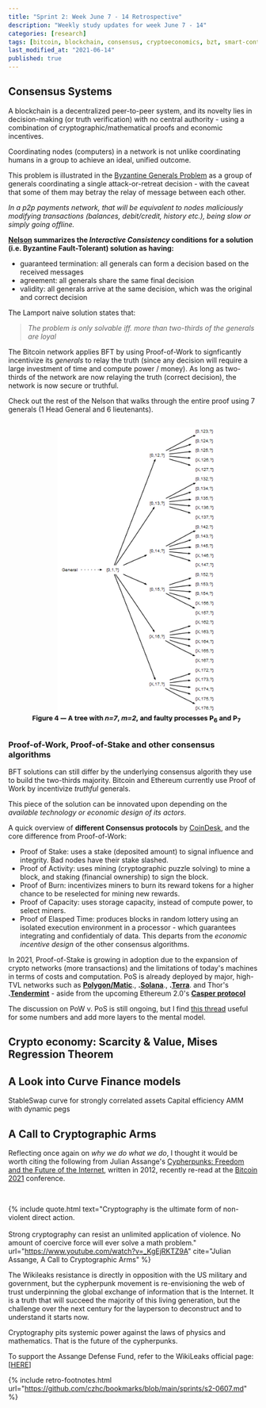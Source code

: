 ```yaml
---
title: "Sprint 2: Week June 7 - 14 Retrospective"
description: "Weekly study updates for week June 7 - 14"
categories: [research]
tags: [bitcoin, blockchain, consensus, cryptoeconomics, bzt, smart-contracts, ethereum, L2, sidechains, curvefi, s2f, scalability, governance, polygon, matic, stableswap, mises-regression]
last_modified_at: "2021-06-14"
published: true
---
```


## Consensus Systems

A blockchain is a decentralized peer-to-peer system, and its novelty lies in decision-making (or truth verification) with no central authority - using a combination of cryptographic/mathematical proofs and economic incentives.

Coordinating nodes (computers) in a network is not unlike coordinating humans in a group to achieve an ideal, unified outcome.

This problem is illustrated in the [Byzantine Generals Problem](http://lamport.azurewebsites.net/pubs/byz.pdf) as a group of generals coordinating a single attack-or-retreat decision - with the caveat that some of them may betray the relay of message between each other.

_In a p2p payments network, that will be equivalent to nodes maliciously modifying transactions (balances, debit/credit, history etc.), being slow or simply going offline._

**[Nelson](https://marknelson.us/posts/2007/07/23/byzantine.html?utm_referral=https://czhc.dev) summarizes the _Interactive Consistency_ conditions for a solution (i.e. Byzantine Fault-Tolerant) solution as having:**

* guaranteed termination: all generals can form a decision based on the received messages
* agreement: all generals share the same final decision
* validity: all generals arrive at the same decision, which was the original and correct decision


The Lamport naive solution states that:
> _The problem is only solvable iff. more than two-thirds of the generals are loyal_

The Bitcoin network applies BFT by using Proof-of-Work to signficantly incentivize its _generals_ to relay the truth (since any decision will require a large investment of time and compute power / money). As long as two-thirds of the network are now relaying the truth (correct decision), the network is now secure or truthful.

Check out the rest of the Nelson that walks through the entire proof using 7 generals (1 Head General and 6 lieutenants).

![Nelson BFT walkthrough](/assets/img/posts/2021-06-14-s2-retro/nelson-bft-proof.png)


### Proof-of-Work, Proof-of-Stake and other consensus algorithms

BFT solutions can still differ by the underlying consensus algorith they use to build the two-thirds majority. Bitcoin and Ethereum currently use Proof of Work by incentivize _truthful_ generals.

This piece of the solution can be innovated upon depending on the _available technology or economic design of its actors_.

A quick overview of **different Consensus protocols** by [CoinDesk](https://www.coindesk.com/short-guide-blockchain-consensus-protocols?utm_referral=https://czhc.dev), and the core difference from Proof-of-Work:

* Proof of Stake: uses a stake (deposited amount) to signal influence and integrity. Bad nodes have their stake slashed.
* Proof of Activity: uses mining (cryptographic puzzle solving) to mine a block, and staking (financial ownership) to sign the block.
* Proof of Burn: incentivizes miners to burn its reward tokens for a higher chance to be reselected for mining new rewards.
* Proof of Capacity: uses storage capacity, instead of compute power, to select miners.
* Proof of Elasped Time: produces blocks in random lottery using an isolated execution environment in a processor - which guarantees integrating and confidentialy of data. This departs from the _economic incentive design_ of the other consensus algorithms.

In 2021, Proof-of-Stake is growing in adoption due to the expansion of crypto networks (more transactions) and the limitations of today's machines in terms of costs and computation. PoS is already deployed by major, high-TVL networks such as **[Polygon/Matic](https://docs.matic.network/docs/validate/basics/pos_staking_delegation/)**., **.[Solana](https://solana.com/solana-whitepaper.pdf)**., **.[Terra](https://consensusnetworks.com/terra/)**. and Thor's **.[Tendermint](https://web.archive.org/web/20181016060125/https://github.com/thorchain/Resources/blob/master/Whitepapers/THORChain/whitepaper-en.md)** - aside from the upcoming Ethereum 2.0's **[Casper protocol](https://github.com/cbc-casper/cbc-casper-paper/blob/master/cbc-casper-paper-draft.pdf)**


The discussion on PoW v. PoS is still ongoing, but I find [this thread](https://ercwl.medium.com/proof-of-stake-is-less-wasteful-b2854a191766) useful for some numbers and add more layers to the mental model.


## Crypto economy: Scarcity & Value, Mises Regression Theorem

## A Look into Curve Finance models

StableSwap curve for strongly correlated assets
Capital efficiency
AMM with dynamic pegs


## A Call to Cryptographic Arms

Reflecting once again on _why we do what we do_, I thought it would be worth citing the following from Julian Assange's [Cypherpunks: Freedom and the Future of the Internet](https://www.amazon.com/Cypherpunks-Freedom-Internet-Julian-Assange/dp/1944869085), written in 2012, recently re-read at the [Bitcoin 2021](https://www.youtube.com/watch?v=_KgEjRKTZ9A) conference.

<br/>

{% include quote.html
  text="Cryptography is the ultimate form of non-violent direct action. <br/><br/> Strong cryptography can resist an unlimited application of violence. No amount of coercive force will ever solve a math problem."
  url="https://www.youtube.com/watch?v=_KgEjRKTZ9A"
  cite="Julian Assange, A Call to Cryptographic Arms"
%}


The Wikileaks resistance is directly in opposition with the US military and government, but the cypherpunk movement is re-envisioning the web of trust underpinning the global exchange of information that is the Internet. It is a truth that will succeed the majority of this living generation, but the challenge over the next century for the layperson to deconstruct and to understand it starts now.

Cryptography pits systemic power against the laws of physics and mathematics.
That is the future of the cypherpunks.

To support the Assange Defense Fund, refer to the WikiLeaks official page: [[HERE](https://defend.wikileaks.org/donate/)]

{% include retro-footnotes.html
  url="https://github.com/czhc/bookmarks/blob/main/sprints/s2-0607.md"
  %}
